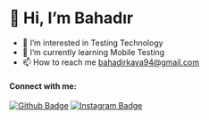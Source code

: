 # 👋 Hi, I’m Bahadır
- 👀 I’m interested in Testing Technology
- 🌱 I’m currently learning Mobile Testing
- 📫 How to reach me bahadirkaya94@gmail.com

#### Connect with me:

[![Github Badge](https://img.shields.io/badge/-Github-000?style=quare&labelColor=000&logo=Github&logoColor=white&link=link)](https://github.com/bahadirkaya94) 
[![Instagram Badge](https://img.shields.io/badge/-Instagram-C13584?style=flat-quare&labelColor=C13584&logo=instagram&logoColor=white&link=link)](https://www.instagram.com/bahadirkaya94/) 


<!---
bahadirkaya94/bahadirkaya94 is a ✨ special ✨ repository because its `README.md` (this file) appears on your GitHub profile.
You can click the Preview link to take a look at your changes.
--->
